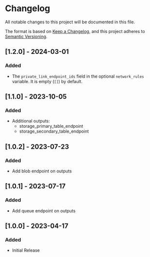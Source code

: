 # Changelog

All notable changes to this project will be documented in this file.

The format is based on [Keep a Changelog](https://keepachangelog.com/en/1.0.0/),
and this project adheres to [Semantic Versioning](https://semver.org/spec/v2.0.0.html).

## [1.2.0] - 2024-03-01

### Added

- The `private_link_endpoint_ids` field in the optional `network_rules` variable. It is empty (`[]`) by default.

## [1.1.0] - 2023-10-05

### Added

- Additional outputs:
  - storage_primary_table_endpoint
  - storage_secondary_table_endpoint

## [1.0.2] - 2023-07-23

### Added

- Add blob endpoint on outputs

## [1.0.1] - 2023-07-17

### Added

- Add queue endpoint on outputs

## [1.0.0] - 2023-04-17

### Added

- Initial Release
